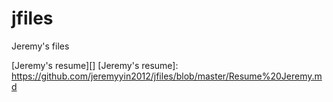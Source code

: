 # jfiles
Jeremy's files

[Jeremy's resume][]
[Jeremy's resume]: https://github.com/jeremyyin2012/jfiles/blob/master/Resume%20Jeremy.md

